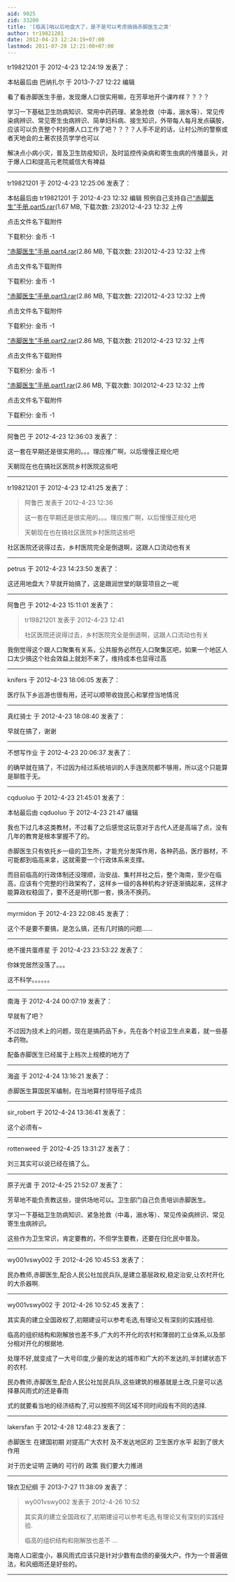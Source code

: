 ```yaml
---
aid: 9025
zid: 33200
title: '[临高]咱以后地盘大了，是不是可以考虑搞搞赤脚医生之类'
author: tr19821201
date: 2012-04-23 12:24:19+07:00
lastmod: 2011-07-28 12:21:00+07:00
---
```


tr19821201 于 2012-4-23 12:24:19 发表了：

本帖最后由 巴纳扎尔 于 2013-7-27 12:22 编辑 

看了看赤脚医生手册，发现爆人口很实用嘛，在芳草地开个课咋样？？？？

学习一下基础卫生防病知识、常用中药药理、紧急抢救（中毒，溺水等）、常见传染病辨识、常见寄生虫病辨识、简单妇科病、接生知识，外带每人每月发点磺胺，应该可以负责整个村的爆人口工作了吧？？？？人手不足的话，让村公所的警察或者天地会的土著农技员学学也可以

解决点小病小灾，普及卫生防疫知识，及时监控传染病和寄生虫病的传播苗头，对于爆人口和提高元老院威信大有裨益

---------

tr19821201 于 2012-4-23 12:25:06 发表了：

本帖最后由 tr19821201 于 2012-4-23 12:32 编辑 照例自己支持自己[“赤脚医生”手册.part5.rar](forum.php?mod=attachment&aid=NjUzOTl8YTUwNzA3ZDh8MTU1MTk5MjU2M3wxMDI5MDV8MzMyMDA%3D)(1.67 MB, 下载次数: 23)2012-4-23 12:32 上传

点击文件名下载附件

下载积分: 金币 -1

[“赤脚医生”手册.part4.rar](forum.php?mod=attachment&aid=NjUzOTh8NWRjYWUyM2V8MTU1MTk5MjU2M3wxMDI5MDV8MzMyMDA%3D)(2.86 MB, 下载次数: 23)2012-4-23 12:32 上传

点击文件名下载附件

下载积分: 金币 -1

[“赤脚医生”手册.part3.rar](forum.php?mod=attachment&aid=NjUzOTd8Y2Y4OTBkNDJ8MTU1MTk5MjU2M3wxMDI5MDV8MzMyMDA%3D)(2.86 MB, 下载次数: 22)2012-4-23 12:32 上传

点击文件名下载附件

下载积分: 金币 -1

[“赤脚医生”手册.part2.rar](forum.php?mod=attachment&aid=NjUzOTZ8OTU4MWIwZTJ8MTU1MTk5MjU2M3wxMDI5MDV8MzMyMDA%3D)(2.86 MB, 下载次数: 21)2012-4-23 12:32 上传

点击文件名下载附件

下载积分: 金币 -1

[“赤脚医生”手册.part1.rar](forum.php?mod=attachment&aid=NjUzOTV8YzQ5NmJjZDJ8MTU1MTk5MjU2M3wxMDI5MDV8MzMyMDA%3D)(2.86 MB, 下载次数: 30)2012-4-23 12:32 上传

点击文件名下载附件

下载积分: 金币 -1

---------

阿鲁巴 于 2012-4-23 12:36:03 发表了：

这一套在早期还是很实用的。。。理应推广啊，以后慢慢正规化吧

天朝现在也在搞社区医院乡村医院这些吧

---------

tr19821201 于 2012-4-23 12:41:25 发表了：

> 阿鲁巴 发表于 2012-4-23 12:36
> 
> 这一套在早期还是很实用的。。。理应推广啊，以后慢慢正规化吧
> 
> 天朝现在也在搞社区医院乡村医院这些吧



社区医院还说得过去，乡村医院完全是倒退啊，这跟人口流动也有关

---------

petrus 于 2012-4-23 14:23:50 发表了：

这还用地盘大？早就开始搞了，这是跟润世堂的联营项目之一呢

---------

阿鲁巴 于 2012-4-23 15:11:01 发表了：

> tr19821201 发表于 2012-4-23 12:41
> 
> 社区医院还说得过去，乡村医院完全是倒退啊，这跟人口流动也有关



我倒觉得这个跟人口聚集有关系，公共服务必然在人口聚集区吧，如果一个地区人口太少搞这个社会效益上就划不来了，维持成本也显得过高

---------

knifers 于 2012-4-23 18:06:05 发表了：

医疗队下乡巡游也很有用，还可以顺带收拢民心和掌控当地情况

---------

真红骑士 于 2012-4-23 18:08:40 发表了：

早就在搞了，谢谢

---------

不想写作业 于 2012-4-23 20:06:37 发表了：

的确早就在搞了，不过因为经过系统培训的人手连医院都不够用，所以这个只能算是聊胜于无。

---------

cqduoluo 于 2012-4-23 21:45:01 发表了：

本帖最后由 cqduoluo 于 2012-4-23 21:47 编辑 

我也下过几本这类教材，不过看了之后感觉这玩意对于古代人还是高端了点，没有几年的教育是根本掌握不了的。

赤脚医生只有依托乡一级的卫生所，才能充分发挥作用，各种药品，医疗器材，不可能都到临高来拿，这就需要一个行政体系来支撑。

而目前临高的行政体制还没理顺，治安战、集村并社之后，整个海南，至少在临高，应该有个完整的行政架构了，这样乡一级的各种机构才好逐渐搞起来，这样才能算政权稳固了，要不还是明代那一套，换汤不换药。

---------

myrmidon 于 2012-4-23 22:08:45 发表了：

这个不是要不要搞，是怎么搞，还有几时搞的问题……

---------

绝不援共蛋疼星 于 2012-4-23 23:53:22 发表了：

你妹党居然没落了。。。

这不科学。。。。。。

---------

南海 于 2012-4-24 00:07:19 发表了：

早就有了吧？

不过因为技术上的问题，现在是搞药品下乡。先在各个村设卫生点来着，就一些基本药物。

配备赤脚医生已经属于上档次上规模的地方了

---------

海盗 于 2012-4-24 13:16:21 发表了：

赤脚医生算国民军编制，在当地算村领导班子成员

---------

sir_robert 于 2012-4-24 13:36:41 发表了：

这个必须有~

---------

rottenweed 于 2012-4-25 13:31:27 发表了：

刘三其实可以说已经在搞了么。

---------

原子光谱 于 2012-4-25 21:52:07 发表了：

芳草地不能负责教这些，提供场地可以。卫生部门自己负责培训赤脚医生。

学习一下基础卫生防病知识、紧急抢救（中毒，溺水等）、常见传染病辨识、常见寄生虫病辨识。

这些作为卫生常识，肯定要教的，不但学生要教，还要在归化民中普及。

---------

wy001vswy002 于 2012-4-26 10:45:53 发表了：

民办教师,赤脚医生,配合人民公社加民兵队,是建立基层政权,稳定治安,让农村开化的大杀器啊.

---------

wy001vswy002 于 2012-4-26 10:52:45 发表了：

其实真的建立全国政权了,初期建设可以参考毛选,有理论又有深刻的实践经验.

临高的组织结构和刚解放也差不多,广大的不开化的农村和薄弱的工业体系,以及部分相对开化的根据地.

处理不好,就变成了一大号印度,少量的发达的城市和广大的不发达的,半封建状态下的农村.

民办教师,赤脚医生,配合人民公社加民兵队,这些建筑的根基就是土改,只是可以选择暴风雨式的还是春雨

式的就要看当地的经济结构了,可以按照不同区域不同时间段有不同的选择.

---------

lakersfan 于 2012-4-28 12:48:23 发表了：

赤脚医生 在建国初期 对提高广大农村 及不发达地区的 卫生医疗水平 起到了很大作用

对于历史证明 正确的 可行的 政策 我们要大力推进

---------

锦衣卫纪纲 于 2013-7-27 11:38:09 发表了：

> wy001vswy002 发表于 2012-4-26 10:52
> 
> 其实真的建立全国政权了,初期建设可以参考毛选,有理论又有深刻的实践经验.
> 
> 临高的组织结构和刚解放也差不 ...



海南人口密度小，暴风雨式应该只是针对少数有血债的豪强大户。作为一个普遍做法，和风细雨还是好些的。

---------

